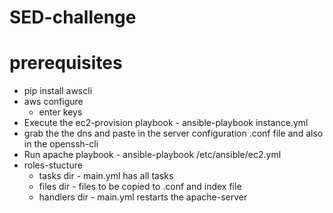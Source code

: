 # SED-challenge
# prerequisites
* pip install awscli 
* aws configure 
  - enter keys
* Execute the ec2-provision playbook - ansible-playbook instance.yml
* grab the the dns and paste in the server configuration .conf file and also in the openssh-cli 
* Run apache playbook - ansible-playbook /etc/ansible/ec2.yml
* roles-stucture
  - tasks dir - main.yml has all tasks  
  - files dir - files to be copied to .conf and index file 
  - handlers dir - main.yml restarts the apache-server
